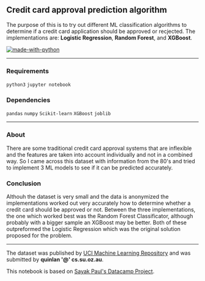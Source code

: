 ## Credit card approval prediction algorithm

The purpose of this is to try out different ML classification algorithms to determine if a credit card application should be approved or recjected. The implementations are: **Logistic Regression**, **Random Forest**, and **XGBoost**. 

[![made-with-python](https://img.shields.io/badge/Made%20with-Python-1f425f.svg)](https://www.python.org/)

---

### Requirements

`python3` `jupyter notebook` 

### Dependencies

`pandas` `numpy` `Scikit-learn` `XGBoost` `joblib`

---

### About

There are some traditional credit card approval systems that are inflexible and the features are taken into account individually and not in a combined way. So I came across this dataset with information from the 80's and tried to implement 3 ML models to see if it can be predicted accurately.

### Conclusion

Althouh the dataset is very small and the data is anonymized the implementations worked out very accurately how to determine whether a credit card should be approved or not. Between the three implementations, the one which worked best was the Random Forest Classificator, although probably with a bigger sample an XGBoost may be better. Both of these outpreformed the Logistic Regression which was the original solution proposed for the problem.

---

The dataset was published by [UCI Machine Learning Repository](http://archive.ics.uci.edu/ml/datasets/credit+approval) and was submitted by **quinlan '@' cs.su.oz.au**.

This notebook is based on [Sayak Paul's Datacamp Project](https://www.datacamp.com/projects/558).
